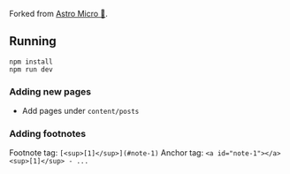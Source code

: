 Forked from [Astro Micro 🔬](https://astro-micro.vercel.app/).

## Running

```
npm install
npm run dev
```

### Adding new pages

 * Add pages under `content/posts`

### Adding footnotes

Footnote tag: `[<sup>[1]</sup>](#note-1)`
Anchor tag: `<a id="note-1"></a><sup>[1]</sup> - ...`